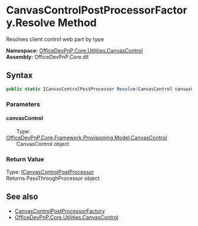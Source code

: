 # CanvasControlPostProcessorFactory.Resolve Method  
 Resolves client control web part by type   

**Namespace:** [OfficeDevPnP.Core.Utilities.CanvasControl](OfficeDevPnP.Core.Utilities.CanvasControl.md)  
**Assembly:** OfficeDevPnP.Core.dll  
## Syntax
```C#
public static ICanvasControlPostProcessor Resolve(CanvasControl canvasControl)
```
### Parameters
#### canvasControl  
&emsp;&emsp;Type: [OfficeDevPnP.Core.Framework.Provisioning.Model.CanvasControl](OfficeDevPnP.Core.Framework.Provisioning.Model.CanvasControl.md)  
&emsp;&emsp;CanvasControl object  

  

### Return Value
Type: [ICanvasControlPostProcessor](OfficeDevPnP.Core.Utilities.CanvasControl.ICanvasControlPostProcessor.md)  
Returns PassThroughProcessor object  


## See also
- [CanvasControlPostProcessorFactory](OfficeDevPnP.Core.Utilities.CanvasControl.CanvasControlPostProcessorFactory.md) 
- [OfficeDevPnP.Core.Utilities.CanvasControl](OfficeDevPnP.Core.Utilities.CanvasControl.md) 
